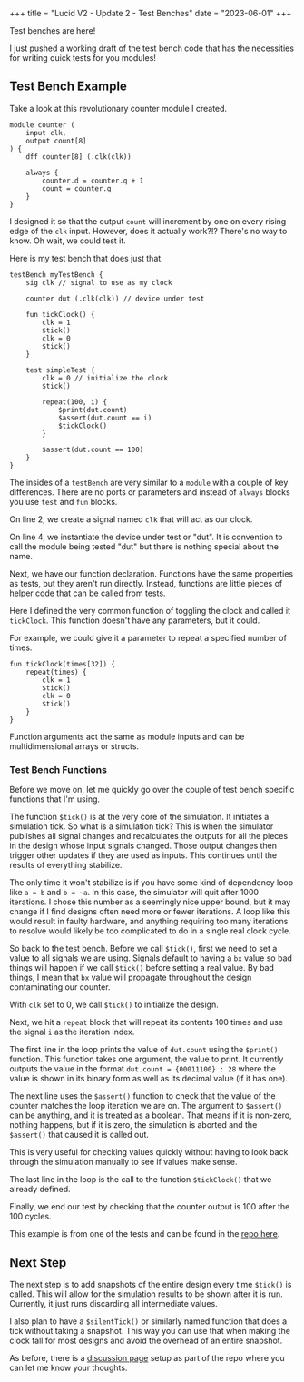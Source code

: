 +++
title = "Lucid V2 - Update 2 - Test Benches"
date = "2023-06-01"
+++

Test benches are here!

I just pushed a working draft of the test bench code that has the necessities for writing quick tests for you modules!

## Test Bench Example

Take a look at this revolutionary counter module I created. 

```lucid
module counter (
    input clk,
    output count[8]
) {
    dff counter[8] (.clk(clk))

    always {
        counter.d = counter.q + 1
        count = counter.q
    }
}
```

I designed it so that the output `count` will increment by one on every rising edge of the `clk` input. However, does 
it actually work?!? There's no way to know. Oh wait, we could test it.

Here is my test bench that does just that.

```lucid
testBench myTestBench {
    sig clk // signal to use as my clock
    
    counter dut (.clk(clk)) // device under test
    
    fun tickClock() {
        clk = 1
        $tick()
        clk = 0
        $tick()
    }
    
    test simpleTest {
        clk = 0 // initialize the clock
        $tick()
        
        repeat(100, i) {
            $print(dut.count)
            $assert(dut.count == i)
            $tickClock()
        }
        
        $assert(dut.count == 100)
    }
}
```

The insides of a `testBench` are very similar to a `module` with a couple of key differences. There are no ports
or parameters and instead of `always` blocks you use `test` and `fun` blocks.

On line 2, we create a signal named `clk` that will act as our clock.

On line 4, we instantiate the device under test or "dut". It is convention to call the module being tested "dut" but 
there is nothing special about the name.

Next, we have our function declaration. Functions have the same properties as tests, but they aren't run directly. 
Instead, functions are little pieces of helper code that can be called from tests.

Here I defined the very common function of toggling the clock and called it `tickClock`. This function doesn't have any
parameters, but it could.

For example, we could give it a parameter to repeat a specified number of times.

```lucid
fun tickClock(times[32]) {
    repeat(times) {
        clk = 1
        $tick()
        clk = 0
        $tick()
    }
}
```

Function arguments act the same as module inputs and can be multidimensional arrays or structs.

### Test Bench Functions

Before we move on, let me quickly go over the couple of test bench specific functions that I'm using.

The function `$tick()` is at the very core of the simulation. It initiates a simulation tick. So what is a simulation
tick? This is when the simulator publishes all signal changes and recalculates the outputs for all the pieces in the 
design whose input signals changed. Those output changes then trigger other updates if they are used as inputs. This 
continues until the results of everything stabilize.

The only time it won't stabilize is if you have some kind of dependency loop like `a = b` and `b = ~a`. In this case, 
the simulator will quit after 1000 iterations. I chose this number as a seemingly nice upper bound, but it may change if
I find designs often need more or fewer iterations. A loop like this would result in faulty hardware, and anything 
requiring too many iterations to resolve would likely be too complicated to do in a single real clock cycle.

So back to the test bench. Before we call `$tick()`, first we need to set a value to all signals we are using. Signals 
default to having a `bx` value so bad things will happen if we call `$tick()` before setting a real value. By bad things,
I mean that `bx` value will propagate throughout the design contaminating our counter.

With `clk` set to 0, we call `$tick()` to initialize the design.

Next, we hit a `repeat` block that will repeat its contents 100 times and use the signal `i` as the iteration index.

The first line in the loop prints the value of `dut.count` using the `$print()` function. This function takes one
argument, the value to print. It currently outputs the value in the format `dut.count = {00011100} : 28` where the value
is shown in its binary form as well as its decimal value (if it has one).

The next line uses the `$assert()` function to check that the value of the counter matches the loop iteration we are on.
The argument to `$assert()` can be anything, and it is treated as a boolean. That means if it is non-zero, nothing 
happens, but if it is zero, the simulation is aborted and the `$assert()` that caused it is called out.

This is very useful for checking values quickly without having to look back through the simulation manually to see if 
values make sense.

The last line in the loop is the call to the function `$tickClock()` that we already defined.

Finally, we end our test by checking that the counter output is 100 after the 100 cycles.

This example is from one of the tests and can be found in the 
[repo here](https://github.com/alchitry/LucidParserV2/blob/9795d9dcea1a769be7567025b15607549c36edc3/src/test/kotlin/TestBenchTests.kt#L45).

## Next Step

The next step is to add snapshots of the entire design every time `$tick()` is called. This will allow for the 
simulation results to be shown after it is run. Currently, it just runs discarding all intermediate values.

I also plan to have a `$silentTick()` or similarly named function that does a tick without taking a snapshot. This way
you can use that when making the clock fall for most designs and avoid the overhead of an entire snapshot.

As before, there is a [discussion page](https://github.com/alchitry/LucidParserV2/discussions) setup as part of the repo
where you can let me know your thoughts.